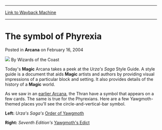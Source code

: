 
---
[Link to Wayback Machine](https://web.archive.org/web/20211203232948/https://magic.wizards.com/en/articles/archive/arcana/symbol-phyrexia-2004-02-16)

[_metadata_:author]:- "Wizards of the Coast"
[_metadata_:description]:- "Today's Magic Arcana takes a peek at the Urza's Saga Style Guide. A style guide is a document that aids Magic artists and authors by providing visual impressions of a particular block and setting. It also provides details of the history of a Magic world. As we saw in an earlier Arcana, the Thran have a symbol that appears on a few cards. The same is true for the Phyrexians."
[_metadata_:generator]:- "Drupal 7 (http://drupal.org)"
[_metadata_:node]:- "606456"
[_metadata_:publish_date]:- "2004-02-16"
[_metadata_:source]:- "div-main-content"
[_metadata_:title]:- "The symbol of Phyrexia"
[_metadata_:wayback_capture_timestamp]:- "2021-12-03 23:29:48"
[_metadata_:wayback_raw_url]:- "https://web.archive.org/web/20211203232948id_/https://magic.wizards.com/en/articles/archive/arcana/symbol-phyrexia-2004-02-16"
[_metadata_:wayback_url]:- "https://magic.wizards.com/en/articles/archive/arcana/symbol-phyrexia-2004-02-16"
---


The symbol of Phyrexia
======================



 Posted in **Arcana**
 on February 16, 2004 






![](https://media.magic.wizards.com/styles/auth_small/public/images/person/wizards_author.jpg)
By Wizards of the Coast











Today's **Magic** Arcana takes a peek at the *Urza's Saga* Style Guide. A style guide is a document that aids **Magic** artists and authors by providing visual impressions of a particular block and setting. It also provides details of the history of a **Magic** world.


As we saw in an [earlier Arcana](/en/articles/archive/thran-symbol-2004-01-20), the Thran have a symbol that appears on a few cards. The same is true for the Phyrexians. Here are a few Yawgmoth-themed places you'll see the circle-and-vertical-bar symbol.


**Left:** 
 *Urza's Saga's* 
[Order of Yawgmoth](https://gatherer.wizards.com/Pages/Card/Details.aspx?name=Order+of+Yawgmoth)


**Right:** 
 *Seventh Edition's* 
[Yawgmoth's Edict](http://gatherer.wizards.com/Pages/Card/Details.aspx?&name=Yawgmoth%2527s%2BEdict)








